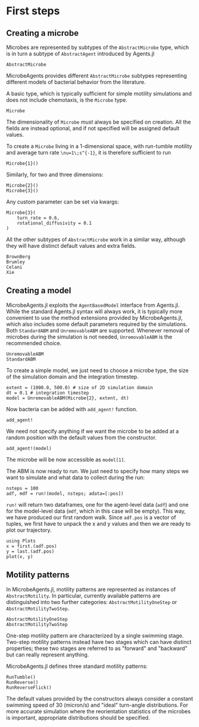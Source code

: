 # First steps
## Creating a microbe
Microbes are represented by subtypes of the `AbstractMicrobe` type, which is in turn a subtype of `AbstractAgent` introduced by Agents.jl
```@docs
AbstractMicrobe
```

MicrobeAgents provides different `AbstractMicrobe` subtypes representing different models of bacterial behavior from the literature.

A basic type, which is typically sufficient for simple motility simulations and does not include chemotaxis, is the `Microbe` type.
```@docs
Microbe
```

The dimensionality of `Microbe` *must* always be specified on creation. All the fields are instead optional, and if not specified will be assigned default values.

To create a `Microbe` living in a 1-dimensional space, with run-tumble motility and average turn rate ``\nu=1\;s^{-1}``, it is therefore sufficient to run
```
Microbe{1}()
```
Similarly, for two and three dimensions:
```
Microbe{2}()
Microbe{3}()
```

Any custom parameter can be set via kwargs:
```
Microbe{3}(
    turn_rate = 0.6,
    rotational_diffusivity = 0.1
)
```


All the other subtypes of `AbstractMicrobe` work in a similar way, although they will have distinct default values and extra fields.

```@docs
BrownBerg
Brumley
Celani
Xie
```


## Creating a model
MicrobeAgents.jl exploits the `AgentBasedModel` interface from Agents.jl.
While the standard Agents.jl syntax will always work, it is typically more convenient to use the method extensions provided by MicrobeAgents.jl, which also includes some default parameters required by the simulations.
Both `StandardABM` and `UnremovableABM` are supported.
Whenever removal of microbes during the simulation is not needed, `UnremovableABM` is the recommended choice.
```@docs
UnremovableABM
StandardABM
```

To create a simple model, we just need to choose a microbe type, the size of
the simulation domain and the integration timestep.
```
extent = (1000.0, 500.0) # size of 2D simulation domain
dt = 0.1 # integration timestep
model = UnremovableABM(Microbe{2}, extent, dt)
```
Now bacteria can be added with `add_agent!` function.
```@docs
add_agent!
```

We need not specify anything if we want the microbe to be added at a random
position with the default values from the constructor.
```
add_agent!(model)
```
The microbe will be now accessible as `model[1]`.

The ABM is now ready to run. We just need to specify how many steps we want
to simulate and what data to collect during the run:
```
nsteps = 100
adf, mdf = run!(model, nsteps; adata=[:pos])
```
`run!` will return two dataframes, one for the agent-level data (`adf`) and one
for the model-level data (`mdf`, which in this case will be empty).
This way, we have produced our first random walk.
Since `adf.pos` is a vector of tuples, we first have to unpack the x and y values
and then we are ready to plot our trajectory.
```
using Plots
x = first.(adf.pos)
y = last.(adf.pos)
plot(x, y)
```

## Motility patterns
In MicrobeAgents.jl, motility patterns are represented as instances of
`AbstractMotility`.
In particular, currently available patterns are distinguished into two further
categories: `AbstractMotilityOneStep` or `AbstractMotilityTwoStep`.
```@docs
AbstractMotilityOneStep
AbstractMotilityTwoStep
```
One-step motility pattern are characterized by a single swimming stage. Two-step
motility patterns instead have two stages which can have distinct properties;
these two stages are referred to as "forward" and "backward" but can really
represent anything.

MicrobeAgents.jl defines three standard motility patterns:
```@docs
RunTumble()
RunReverse()
RunReverseFlick()
```
The default values provided by the constructors always consider a constant
swimming speed of 30 (micron/s) and "ideal" turn-angle distributions.
For more accurate simulation where the reorientation statistics of the microbes
is important, appropriate distributions should be specified.